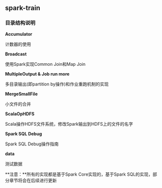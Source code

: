 ## spark-train

### 目录结构说明

  **Accumulator**

  计数器的使用
  
  **Broadcast**

  使用Spark实现Common Join和Map Join
  
  **MultipleOutput & Job run more**

  多目录输出(即partition by操作)和作业重跑机制的实现
  
  **MergeSmallFile**

  小文件的合并

  **ScalaOpHDFS**

  Scala操作HDFS文件系统，修改Spark输出到HDFS上的文件的名字

  **Spark SQL Debug**

  Spark SQL Debug操作指南
  
  **data**

  测试数据
  
  **注意：**所有的实现都是基于Spark Core实现的，基于Spark SQL的实现，部分章节将会在后续进行更新
